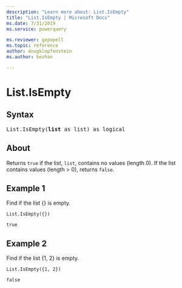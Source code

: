 ```yaml
---
description: "Learn more about: List.IsEmpty"
title: "List.IsEmpty | Microsoft Docs"
ms.date: 7/31/2019
ms.service: powerquery

ms.reviewer: gepopell
ms.topic: reference
author: dougklopfenstein
ms.author: bezhan

---
```

# List.IsEmpty

## Syntax

<pre>
List.IsEmpty(<b>list</b> as list) as logical
</pre>
  
## About  
Returns `true` if the list, `list`, contains no values (length 0). If the list contains values (length > 0), returns `false`.

## Example 1
Find if the list {} is empty.

```powerquery-m
List.IsEmpty({})
```

`true`

## Example 2
Find if the list {1, 2} is empty.

```powerquery-m
List.IsEmpty({1, 2})
```

`false`

